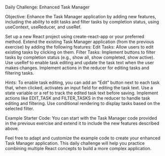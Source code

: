 Daily Challenge: Enhanced Task Manager

Objective: Enhance the Task Manager application by adding new features, including the ability to edit tasks and filter tasks by completion status, using useContext, useReducer, and useRef.

Set up a new React project using create-react-app or your preferred method.
Extend the existing Task Manager application (from the previous exercise) by adding the following features:
Edit Tasks: Allow users to edit existing tasks by clicking on them.
Filter Tasks: Implement buttons to filter tasks by completion status (e.g., show all, show completed, show active).
Use useRef to enable task editing and update the task text when the user makes changes.
Implement actions in the reducer for editing tasks and filtering tasks.

Hints:
To enable task editing, you can add an “Edit” button next to each task that, when clicked, activates an input field for editing the task text.
Use a state variable or a ref to track the edited task text before saving.
Implement actions like EDIT_TASK and FILTER_TASKS in the reducer to handle task editing and filtering.
Use conditional rendering to display tasks based on the selected filter.

Example Starter Code:
You can start with the Task Manager code provided in the previous exercise and extend it to include the new features described above.

Feel free to adapt and customize the example code to create your enhanced Task Manager application. 
This daily challenge will help you practice combining multiple React concepts to build a more complex application.